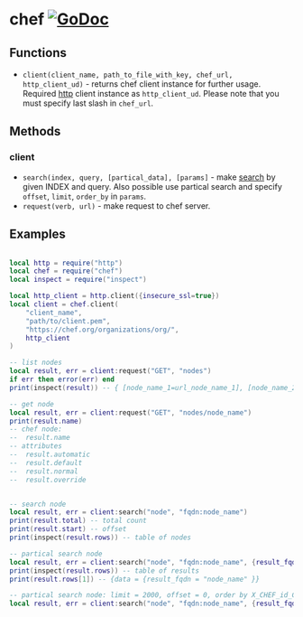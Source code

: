 # chef [![GoDoc](https://godoc.org/github.com/lovercode/gopher-lua-libs/chef?status.svg)](https://godoc.org/github.com/lovercode/gopher-lua-libs/chef)

## Functions

- `client(client_name, path_to_file_with_key, chef_url, http_client_ud)` - returns chef client instance for further usage. Required [http](https://github.com/lovercode/gopher-lua-libs/tree/master/http) client instance as `http_client_ud`. Please note that you must specify last slash in `chef_url`.

## Methods
### client
- `search(index, query, [partical_data], [params]` - make [search](https://docs.chef.io/api_chef_server.html#search) by given INDEX and query. Also possible use partical search and specify `offset`, `limit`, `order_by` in `params`.
- `request(verb, url)` - make request to chef server.


## Examples

```lua

local http = require("http")
local chef = require("chef")
local inspect = require("inspect")

local http_client = http.client({insecure_ssl=true})
local client = chef.client(
    "client_name",
    "path/to/client.pem",
    "https://chef.org/organizations/org/",
    http_client
)

-- list nodes
local result, err = client:request("GET", "nodes")
if err then error(err) end
print(inspect(result)) -- { [node_name_1=url_node_name_1], [node_name_2=url_node_name_2] }

-- get node
local result, err = client:request("GET", "nodes/node_name")
print(result.name)
-- chef node:
--  result.name
-- attributes
--  result.automatic
--  result.default
--  result.normal
--  result.override


-- search node
local result, err = client:search("node", "fqdn:node_name")
print(result.total) -- total count
print(result.start) -- offset
print(inspect(result.rows)) -- table of nodes

-- partical search node
local result, err = client:search("node", "fqdn:node_name", {result_fqdn = {"fqdn"}})
print(inspect(result.rows)) -- table of results
print(result.rows[1]) -- {data = {result_fqdn = "node_name" }}

-- partical search node: limit = 2000, offset = 0, order by X_CHEF_id_CHEF_X asc
local result, err = client:search("node", "fqdn:node_name", {result_fqdn = {"fqdn"}}, {start=0, rows=2000})
```

